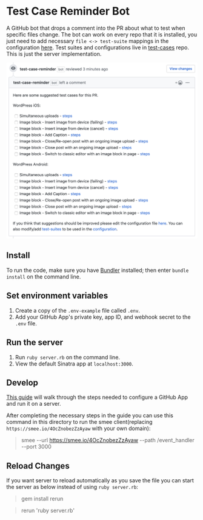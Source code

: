 # Test Case Reminder Bot

A GitHub bot that drops a comment into the PR about what to test when specific files change. The bot can work on every repo that it is installed, you just need to add necessary `file <-> test-suite` mappings in the configuration [here](https://github.com/wordpress-mobile/test-cases/blob/master/config/mapping.json). Test suites and configurations live in [test-cases](https://github.com/wordpress-mobile/test-cases) repo. This is just the server implementation.

![Screenshot](screenshot.png)

## Install

To run the code, make sure you have [Bundler](http://gembundler.com/) installed; then enter `bundle install` on the command line.

## Set environment variables

1. Create a copy of the `.env-example` file called `.env`.
2. Add your GitHub App's private key, app ID, and webhook secret to the `.env` file.

## Run the server

1. Run `ruby server.rb` on the command line.
2. View the default Sinatra app at `localhost:3000`.

## Develop

[This guide](https://developer.github.com/apps/quickstart-guides/setting-up-your-development-environment/) will walk through the steps needed to configure a GitHub App and run it on a server.

After completing the necessary steps in the guide you can use this command in this directory to run the smee client(replacing `https://smee.io/4OcZnobezZzAyaw` with your own domain):

> smee --url https://smee.io/4OcZnobezZzAyaw --path /event_handler --port 3000

## Reload Changes

If you want server to reload automatically as you save the file  you can start the server as below instead of using `ruby server.rb`:

> gem install rerun

> rerun 'ruby server.rb'

